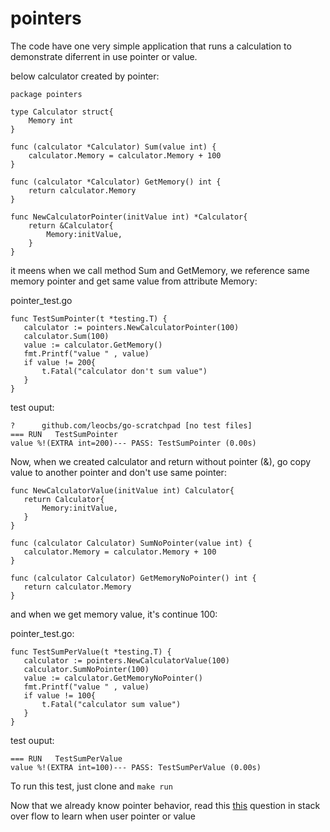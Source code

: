 # pointers

The code have one very simple application that runs a calculation to demonstrate diferrent in use pointer or value.



below calculator created by pointer:

```
package pointers

type Calculator struct{
	Memory int
}

func (calculator *Calculator) Sum(value int) {
	calculator.Memory = calculator.Memory + 100
}

func (calculator *Calculator) GetMemory() int {
	return calculator.Memory
}

func NewCalculatorPointer(initValue int) *Calculator{
	return &Calculator{
		Memory:initValue,
	}
}

```

 it meens when we call method Sum and GetMemory, we reference same memory pointer and get same value from attribute Memory:

 pointer_test.go

 ```
 func TestSumPointer(t *testing.T) {
	calculator := pointers.NewCalculatorPointer(100)
    calculator.Sum(100)
    value := calculator.GetMemory()
    fmt.Printf("value " , value)
    if value != 200{
        t.Fatal("calculator don't sum value")
    }
}
 ```

 test ouput:

 ```
 ?   	github.com/leocbs/go-scratchpad	[no test files]
=== RUN   TestSumPointer
value %!(EXTRA int=200)--- PASS: TestSumPointer (0.00s)

 ```

 Now, when we created calculator and return without pointer (&), go copy value to another pointer and don't use same pointer:

 ```
 func NewCalculatorValue(initValue int) Calculator{
	return Calculator{
		Memory:initValue,
	}
}

func (calculator Calculator) SumNoPointer(value int) {
	calculator.Memory = calculator.Memory + 100
}

func (calculator Calculator) GetMemoryNoPointer() int {
	return calculator.Memory
}
 ```

 and when we get memory value, it's continue 100:

 pointer_test.go:

 ```
 func TestSumPerValue(t *testing.T) {
	calculator := pointers.NewCalculatorValue(100)
    calculator.SumNoPointer(100)
    value := calculator.GetMemoryNoPointer()
    fmt.Printf("value " , value)
    if value != 100{
        t.Fatal("calculator sum value")
    }
}
 ```

 test ouput:

 ```
 === RUN   TestSumPerValue
value %!(EXTRA int=100)--- PASS: TestSumPerValue (0.00s)
 ```

 To run this test, just clone and `make run`

 Now that we already know pointer behavior, read this [this](http://stackoverflow.com/questions/23542989/pointers-vs-values-in-parameters-and-return-values) question in stack over flow to learn when user pointer or value

